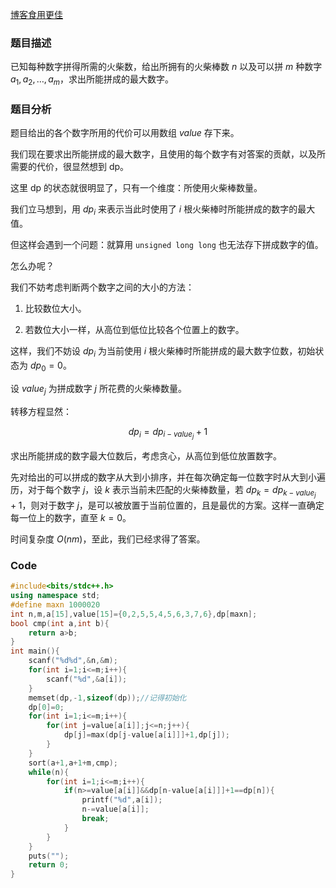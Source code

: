 [博客食用更佳](https://www.luogu.com.cn/blog/lmzz/solution-at-abc118-d)

### 题目描述

已知每种数字拼得所需的火柴数，给出所拥有的火柴棒数 $n$ 以及可以拼 $m$ 种数字 $a_1,a_2,\dots,a_m$，求出所能拼成的最大数字。

### 题目分析

题目给出的各个数字所用的代价可以用数组 $value$ 存下来。

我们现在要求出所能拼成的最大数字，且使用的每个数字有对答案的贡献，以及所需要的代价，很显然想到 dp。

这里 dp 的状态就很明显了，只有一个维度：所使用火柴棒数量。

我们立马想到，用 $dp_i$ 来表示当此时使用了 $i$ 根火柴棒时所能拼成的数字的最大值。

但这样会遇到一个问题：就算用 `unsigned long long` 也无法存下拼成数字的值。

怎么办呢？

我们不妨考虑判断两个数字之间的大小的方法：

1. 比较数位大小。

2. 若数位大小一样，从高位到低位比较各个位置上的数字。


这样，我们不妨设 $dp_i$ 为当前使用 $i$ 根火柴棒时所能拼成的最大数字位数，初始状态为 $dp_0=0$。

设 $value_j$ 为拼成数字 $j$ 所花费的火柴棒数量。

转移方程显然：

$$dp_i=dp_{i-value_j}+1$$

求出所能拼成的数字最大位数后，考虑贪心，从高位到低位放置数字。

先对给出的可以拼成的数字从大到小排序，并在每次确定每一位数字时从大到小遍历，对于每个数字 $j$，设 $k$ 表示当前未匹配的火柴棒数量，若 $dp_k=dp_{k-value_j}+1$，则对于数字 $j$，是可以被放置于当前位置的，且是最优的方案。这样一直确定每一位上的数字，直至 $k=0$。

时间复杂度 $O(nm)$，至此，我们已经求得了答案。

### Code
```cpp
#include<bits/stdc++.h>
using namespace std;
#define maxn 1000020
int n,m,a[15],value[15]={0,2,5,5,4,5,6,3,7,6},dp[maxn];
bool cmp(int a,int b){
	return a>b;
}
int main(){
	scanf("%d%d",&n,&m);
	for(int i=1;i<=m;i++){
		scanf("%d",&a[i]);
	}
	memset(dp,-1,sizeof(dp));//记得初始化
	dp[0]=0;
	for(int	i=1;i<=m;i++){
		for(int j=value[a[i]];j<=n;j++){
			dp[j]=max(dp[j-value[a[i]]]+1,dp[j]);
		}
	}
	sort(a+1,a+1+m,cmp);
	while(n){
		for(int i=1;i<=m;i++){
			if(n>=value[a[i]]&&dp[n-value[a[i]]]+1==dp[n]){
				printf("%d",a[i]);
				n-=value[a[i]];
				break;
			} 
		}
	}
	puts("");
	return 0;
}
```
